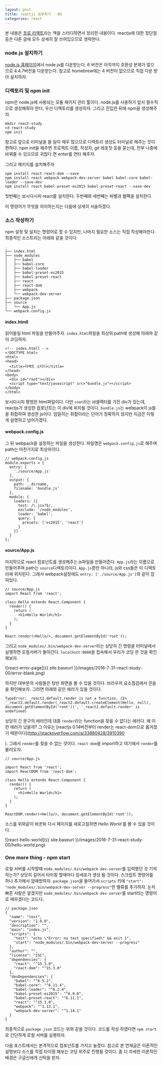 ```yaml
---
layout: post
title: reactjs 공부하기 - 00
categories: react
---
```


본 내용은 [프로 리엑트](http://www.aladin.co.kr/shop/wproduct.aspx?ItemId=84599144)라는 책을 스터디하면서 정리한 내용이다. reactjs에 대한 장단점 등은 다른 글에 모두 상세히 잘 쓰여있으므로 생략한다.

### node.js 설치하기

[node.js 홈페이지](https://nodejs.org/)에서 node.js를 다운받는다. 6 버전은 아직까지 호환성 문제가 많으므로 4.4.7버전을 다운받는다. 참고로 homebrew에는 4 버전이 없으므로 직접 다운 받아 설치하자.

### 디렉토리 및 npm init

npm은 node.js에 사용되는 모듈 패키지 관리 툴이다. node.js를 사용하기 앞서 필수적으로 생성해줘야 한다. 우선 디렉토리를 생성하자. 그리고 진입한 뒤에 npm을 생성해주자.

```
mkdir react-study
cd react-study
npm init
```

참고로 앞으로 터미널을 쓸 일이 매우 많으므로
 디렉토리 생성도 터미널로 해주는 것이 편하다. npm init을 해주면 프로젝트 이름, 작성자, git 레포짓 등을 묻는데, 전부 나중에 바꿔줄 수 있으므로 귀찮다.면 enter를 연타 해주자.

그리고 패키지를 설치해주자

```
npm install react react-dom --save
npm install react webpack webpack-dev-server babel babel-core babel-loader --save-dev
npm install react babel-preset-es2015 babel-preset-react --save-dev
```

첫번째는 보시다시피 react를 설치한다.
두번째와 세번째는 바벨과 웹팩을 설치한다.

이 명렁어가 무엇을 의미하는지는 다음에 상세히 서술하겠다.

### 소스 작성하기

npm 설정 및 설치는 명령어로 할 수 있지만, 나머지 필요한 소스는 직접 작성해야한다. 최종적인 소스트리는 아래와 같을 것이다.
```
.
├── index.html
├── node_modules
│   ├── babel
│   ├── babel-core
│   ├── babel-loader
│   ├── babel-preset-es2015
│   ├── babel-preset-react
│   ├── react
│   ├── react-dom
│   ├── webpack
│   └── webpack-dev-server
├── package.json
├── source
│   └── App.js
└── webpack.config.js
```

#### index.htmll

읽어들일 html 파일을 만들어주자. `index.html`파일을 최상위 path에 생성해 아래와 같이 코딩하자.

```
<!-- index.htmll -->
<!DOCTYPE html>
<html>
<head>
  <title>리엑트 스터디</title>
</head>
<body>
  <div id="root"></div>
  <script type="text/javascript" src="bundle.js"></script>
</body>
</html>
```

보시다시피 평범한 html파일이다. 다만 `root`라는 id셀렉터를 가진 div가 있는데, reactjs가 생성한 컴포넌트는 이 div에 위치될 것이다.
`bundle.js`는 webpack이 js들을 취합하여 생성한 js이다. 엄밀히는 취합이라는 단어가 정확하지 않지만 지금은 이렇게 설명하고 넘어가겠다.

#### webpack.config.js

그 뒤 webpack을 설정하는 파일을 생성한다. 파일명은 `webpack.config.js`로 해주며 path는 마찬가지로 최상위이다.

```
// webpack.config.js
module.exports = {
  entry: [
    './source/App.js'
  ],
  output: {
    path: __dirname,
    filename: 'bundle.js'
  },
  module: {
    loaders: [{
      test: /\.jsx?$/,
      exclude: '/node_modules',
      loader: 'babel',
      query: {
        presets: ['es2015', 'react']
      }
    }]
  }
};
```

#### source/App.js

마지막으로 react 컴포넌트를 생성해주는 js파일을 만들어준다. `App.js`라는 이름으로 만들어주며 path는 `source`디렉토리이다. `App.js`뿐만 아니라, js와 css들은 이 디렉토리에 위치된다. 그래서 webpack설정에도 `entry: ['./source/App.js']`와 같이 잡혀있다.

```
// source/App.js
import React from 'react';

class Hello extends React.Component {
  render() {
    return (
      <h1>Hello World</h1>
    );
  }
}

React.render(<Hello/>, document.getElementById('root'));
```

그리고 `node_modules/.bin/webpack-dev-server`라는 상당히 긴 명령을 터미널에서 실행하면 로컬서버가 돌아간다.
`localhost:8080`을 접속해서 우리가 코딩 한 것을 확인해보자.

![react-error-page]({{ site.baseurl }}/images/2016-7-31-react-study-00/error-blank.png)

하지만 대부분의 사람들은 텅빈 화면을 볼 수 있을 것이다. 브라우저 요소점검에서 콘솔을 확인해보자. 그러면 아래와 같은 에러가 있을 것이다.

```TypeError: _react2.default.render is not a function. (In '_react2.default.render(_react2.default.createElement(Hello, null), document.getElementById('root'))', '_react2.default.render' is undefined)```

상당히 긴 문구의 에러인데 대충 `render`라는 function을 찾을 수 없다는 에러다. 왜 이런 에러가 났을까?
그 이유는 [reactjs 0.14버전부터 render는 react-dom으로 옳겨졌기 때문이다](http://stackoverflow.com/a/33880428/3910390

). 그래서 `render`를 찾을 수 없는 것이다.
`react-dom`을 import하고 여기에서 `render`를 불러오자.

```
// source/App.js

import React from 'react';
import ReactDOM from 'react-dom';

class Hello extends React.Component {
  render() {
    return (
      <h1>Hello World</h1>
    );
  }
}

ReactDOM.render(<Hello/>, document.getElementById('root'));
```

소스를 위와같이 바꾼뒤 다시 페이지를 새로고침하면 *Hello World* 를 볼 수 있을 것이다.

![react-hello-world]({{ site.baseurl }}/images/2016-7-31-react-study-00/hello-world.png)

### One more thing - npm start

로컬 서버를 시작할때 `node_modules/.bin/webpack-dev-server`를 입력했던 것 기억하는가?
상당히 길어서 타이핑 할때마다 암세포가 생성 될 것이다. 스크립트 명령어를 하나 추가해서 암예방하자.
`package.json`을 들어가서 `scripts` 키에 `"start": "node_modules/.bin/webpack-dev-server --progress"`란 밸류를 추가하자. 눈치 빠른 사람은 알겠지만 `node_modules/.bin/webpack-dev-server`를 start라는 명령어로 떼우겠다는 코드다. 

```
// package.json
{
  "name": "test",
  "version": "1.0.0",
  "description": "",
  "main": "index.js",
  "scripts": {
    "test": "echo \"Error: no test specified\" && exit 1",
    "start": "node_modules/.bin/webpack-dev-server --progress"
  },
  "author": "",
  "license": "ISC",
  "dependencies": {
    "react": "^15.3.0",
    "react-dom": "^15.3.0"
  },
  "devDependencies": {
    "babel": "^6.5.2",
    "babel-core": "^6.11.4",
    "babel-loader": "^6.2.4",
    "babel-preset-es2015": "^6.9.0",
    "babel-preset-react": "^6.11.1",
    "react": "^15.3.0",
    "webpack": "^1.13.1",
    "webpack-dev-server": "^1.14.1"
  }
}
```

최종적으로 `package.json` 코드는 위와 같을 것이다.
코드를 작성 하였다면 `npm start`로 간단하게 로컬 서버를 실행하자.

다음 포스트에서는 본격적으로 컴포넌트를 가지고 놀겠다.
참고로 본 연재글은 이론적인 설명보다 소스를 직접 타이핑 해보는 코딩 위주로 진행될 것이다.
좀 더 자세한 이론적인 배경은 구글신에게 신탁을 받자.